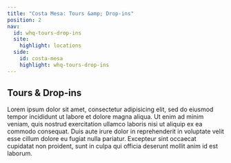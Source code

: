 ```yaml
---
title: "Costa Mesa: Tours &amp; Drop-ins"
position: 2
nav:
  id: whq-tours-drop-ins
  site:
    highlight: locations
  side:
    id: costa-mesa
    highlight: whq-tours-drop-ins
---
```


## Tours &amp; Drop-ins

Lorem ipsum dolor sit amet, consectetur adipisicing elit, sed do eiusmod tempor incididunt ut labore et dolore magna aliqua. Ut enim ad minim veniam, quis nostrud exercitation ullamco laboris nisi ut aliquip ex ea commodo consequat. Duis aute irure dolor in reprehenderit in voluptate velit esse cillum dolore eu fugiat nulla pariatur. Excepteur sint occaecat cupidatat non proident, sunt in culpa qui officia deserunt mollit anim id est laborum.
